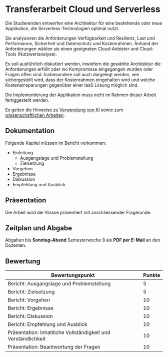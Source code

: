 # Transferarbeit Cloud und Serverless

Die Studierenden entwerfen eine Architektur für eine bestehende oder neue Applikation, die Serverless-Technologien
optimal nutzt.

Sie analysieren die Anforderungen Verfügbarkeit und Resilienz, Last und Performance, Sicherheit und Datenschutz und
Kostenrahmen. Anhand der Anforderungen wählen sie einen geeigneten Cloud-Anbieter und Cloud-Tools (Nutzwertanalyse).

Es soll ausführlich diskutiert werden, inwiefern die gewählte Architektur die Anforderungen erfüllt oder wo Kompromisse
eingegangen wurden oder Fragen offen sind. Insbesondere soll auch dargelegt werden, wie sichergestellt wird, dass der
Kostenrahmen eingehalten wird und welche Kosteneinsparungen gegenüber einer IaaS Lösung möglich sind.

Die Implementierung der Applikation muss nicht im Rahmen dieser Arbeit fertiggestellt werden.

Es gelten die Hinweise zu [Verwendung von KI](../../VerwendungVonKIinArbeiten.md) sowie
zum [wissenschaftlichen Arbeiten](../../WissenschaftlichesArbeiten.md).

## Dokumentation

Folgende Kapitel müssen im Bericht vorkommen:

- Einleitung
    - Ausgangslage und Problemstellung
    - Zielsetzung
- Vorgehen
- Ergebnisse
- Diskussion
- Empfehlung und Ausblick

## Präsentation

Die Arbeit wird der Klasse präsentiert mit anschliessender Fragerunde.

## Zeitplan und Abgabe

Abgaben bis **Sonntag-Abend** Semesterwoche 8 als **PDF per E-Mail** an den Dozenten.

## Bewertung

| Bewertungspunkt                                                | Punkte |
|----------------------------------------------------------------|--------|
| Bericht: Ausgangslage und Problemstellung                      | 5      |
| Bericht: Zielsetzung                                           | 5      |
| Bericht: Vorgehen                                              | 10     |
| Bericht: Ergebnisse                                            | 10     |
| Bericht: Diskussion                                            | 10     |
| Bericht: Empfehlung und Ausblick                               | 10     |
| Präsentation: Inhaltliche Vollständigkeit und Verständlichkeit | 10     |
| Präsentation: Beantwortung der Fragen                          | 10     |

